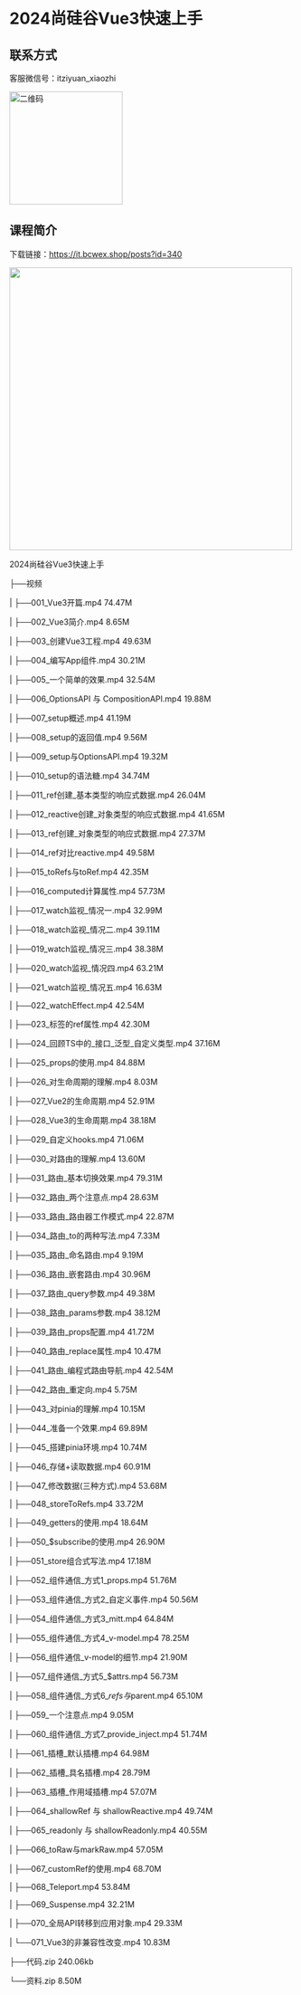 # 2024尚硅谷Vue3快速上手

## 联系方式

客服微信号：itziyuan_xiaozhi

<img src="https://ziyuanyun.oss-cn-guangzhou.aliyuncs.com/common/20240614073449/666b82192834a.jpg" width="200" height="200" alt="二维码">

## 课程简介

下载链接：https://it.bcwex.shop/posts?id=340

<img src="https://ziyuanyun.oss-cn-guangzhou.aliyuncs.com/yun/20240515151828/664461c4186a0.jpg" width="500" alt="">

  2024尚硅谷Vue3快速上手



 ├──视频

 | ├──001_Vue3开篇.mp4 74.47M

 | ├──002_Vue3简介.mp4 8.65M

 | ├──003_创建Vue3工程.mp4 49.63M

 | ├──004_编写App组件.mp4 30.21M

 | ├──005_一个简单的效果.mp4 32.54M

 | ├──006_OptionsAPI 与 CompositionAPI.mp4 19.88M

 | ├──007_setup概述.mp4 41.19M

 | ├──008_setup的返回值.mp4 9.56M

 | ├──009_setup与OptionsAPI.mp4 19.32M

 | ├──010_setup的语法糖.mp4 34.74M

 | ├──011_ref创建_基本类型的响应式数据.mp4 26.04M

 | ├──012_reactive创建_对象类型的响应式数据.mp4 41.65M

 | ├──013_ref创建_对象类型的响应式数据.mp4 27.37M

 | ├──014_ref对比reactive.mp4 49.58M

 | ├──015_toRefs与toRef.mp4 42.35M

 | ├──016_computed计算属性.mp4 57.73M

 | ├──017_watch监视_情况一.mp4 32.99M

 | ├──018_watch监视_情况二.mp4 39.11M

 | ├──019_watch监视_情况三.mp4 38.38M

 | ├──020_watch监视_情况四.mp4 63.21M

 | ├──021_watch监视_情况五.mp4 16.63M

 | ├──022_watchEffect.mp4 42.54M

 | ├──023_标签的ref属性.mp4 42.30M

 | ├──024_回顾TS中的_接口_泛型_自定义类型.mp4 37.16M

 | ├──025_props的使用.mp4 84.88M

 | ├──026_对生命周期的理解.mp4 8.03M

 | ├──027_Vue2的生命周期.mp4 52.91M

 | ├──028_Vue3的生命周期.mp4 38.18M

 | ├──029_自定义hooks.mp4 71.06M

 | ├──030_对路由的理解.mp4 13.60M

 | ├──031_路由_基本切换效果.mp4 79.31M

 | ├──032_路由_两个注意点.mp4 28.63M

 | ├──033_路由_路由器工作模式.mp4 22.87M

 | ├──034_路由_to的两种写法.mp4 7.33M

 | ├──035_路由_命名路由.mp4 9.19M

 | ├──036_路由_嵌套路由.mp4 30.96M

 | ├──037_路由_query参数.mp4 49.38M

 | ├──038_路由_params参数.mp4 38.12M

 | ├──039_路由_props配置.mp4 41.72M

 | ├──040_路由_replace属性.mp4 10.47M

 | ├──041_路由_编程式路由导航.mp4 42.54M

 | ├──042_路由_重定向.mp4 5.75M

 | ├──043_对pinia的理解.mp4 10.15M

 | ├──044_准备一个效果.mp4 69.89M

 | ├──045_搭建pinia环境.mp4 10.74M

 | ├──046_存储+读取数据.mp4 60.91M

 | ├──047_修改数据(三种方式).mp4 53.68M

 | ├──048_storeToRefs.mp4 33.72M

 | ├──049_getters的使用.mp4 18.64M

 | ├──050_$subscribe的使用.mp4 26.90M

 | ├──051_store组合式写法.mp4 17.18M

 | ├──052_组件通信_方式1_props.mp4 51.76M

 | ├──053_组件通信_方式2_自定义事件.mp4 50.56M

 | ├──054_组件通信_方式3_mitt.mp4 64.84M

 | ├──055_组件通信_方式4_v-model.mp4 78.25M

 | ├──056_组件通信_v-model的细节.mp4 21.90M

 | ├──057_组件通信_方式5_$attrs.mp4 56.73M

 | ├──058_组件通信_方式6_$refs与$parent.mp4 65.10M

 | ├──059_一个注意点.mp4 9.05M

 | ├──060_组件通信_方式7_provide_inject.mp4 51.74M

 | ├──061_插槽_默认插槽.mp4 64.98M

 | ├──062_插槽_具名插槽.mp4 28.79M

 | ├──063_插槽_作用域插槽.mp4 57.07M

 | ├──064_shallowRef 与 shallowReactive.mp4 49.74M

 | ├──065_readonly 与 shallowReadonly.mp4 40.55M

 | ├──066_toRaw与markRaw.mp4 57.05M

 | ├──067_customRef的使用.mp4 68.70M

 | ├──068_Teleport.mp4 53.84M

 | ├──069_Suspense.mp4 32.21M

 | ├──070_全局API转移到应用对象.mp4 29.33M

 | └──071_Vue3的非兼容性改变.mp4 10.83M

 ├──代码.zip 240.06kb

 └──资料.zip 8.50M

  